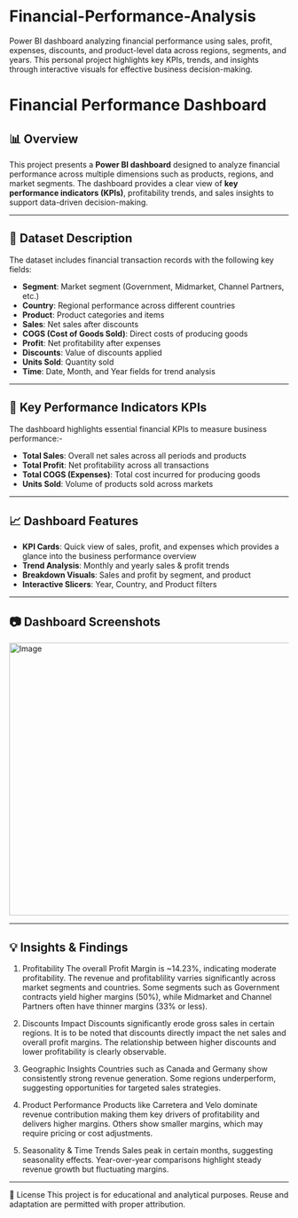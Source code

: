 # Financial-Performance-Analysis
Power BI dashboard analyzing financial performance using sales, profit, expenses, discounts, and product-level data across regions, segments, and years. This personal project highlights key KPIs, trends, and insights through interactive visuals for effective business decision-making.


# Financial Performance Dashboard

## 📊 Overview
This project presents a **Power BI dashboard** designed to analyze financial performance across multiple dimensions such as products, regions, and market segments. The dashboard provides a clear view of **key performance indicators (KPIs)**, profitability trends, and sales insights to support data-driven decision-making.

---

## 📂 Dataset Description
The dataset includes financial transaction records with the following key fields:
- **Segment**: Market segment (Government, Midmarket, Channel Partners, etc.)
- **Country**: Regional performance across different countries
- **Product**: Product categories and items
- **Sales**: Net sales after discounts
- **COGS (Cost of Goods Sold)**: Direct costs of producing goods
- **Profit**: Net profitability after expenses
- **Discounts**: Value of discounts applied
- **Units Sold**: Quantity sold
- **Time**: Date, Month, and Year fields for trend analysis

---

## 🚀 Key Performance Indicators KPIs
The dashboard highlights essential financial KPIs to measure business performance:-
- **Total Sales**: Overall net sales across all periods and products  
- **Total Profit**: Net profitability across all transactions  
- **Total COGS (Expenses)**: Total cost incurred for producing goods  
- **Units Sold**: Volume of products sold across markets

---

## 📈 Dashboard Features
- **KPI Cards**: Quick view of sales, profit, and expenses which provides a glance into the business performance overview
- **Trend Analysis**: Monthly and yearly sales & profit trends  
- **Breakdown Visuals**: Sales and profit by segment, and product    
- **Interactive Slicers**: Year, Country, and Product filters

---

## 📷 Dashboard Screenshots
<img width="926" height="492" alt="Image" src="https://github.com/user-attachments/assets/80e9e000-f7ff-43b1-af87-978f9f7fa6ff" />

---     

## 💡 Insights & Findings

1. Profitability
The overall Profit Margin is ~14.23%, indicating moderate profitability. The revenue and profitablility varries significantly across market segments and countries.
Some segments such as Government contracts yield higher margins (50%), while Midmarket and Channel Partners often have thinner margins (33% or less).

2. Discounts Impact
Discounts significantly erode gross sales in certain regions. It is to be noted that discounts directly impact the net sales and overall profit margins.
The relationship between higher discounts and lower profitability is clearly observable.

3. Geographic Insights
Countries such as Canada and Germany show consistently strong revenue generation.
Some regions underperform, suggesting opportunities for targeted sales strategies.

4. Product Performance
Products like Carretera and Velo dominate revenue contribution making them key drivers of profitability and delivers higher margins.
Others show smaller margins, which may require pricing or cost adjustments.

5. Seasonality & Time Trends
Sales peak in certain months, suggesting seasonality effects.
Year-over-year comparisons highlight steady revenue growth but fluctuating margins.

---

📜 License
This project is for educational and analytical purposes.
Reuse and adaptation are permitted with proper attribution.




